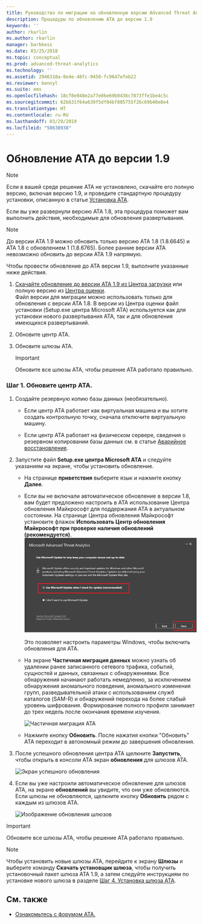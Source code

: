```yaml
---
title: Руководство по миграции на обновленную версию Advanced Threat Analytics 1.9 | Документация Майкрософт
description: Процедуры по обновлению ATA до версии 1.9
keywords: ''
author: rkarlin
ms.author: rkarlin
manager: barbkess
ms.date: 03/25/2018
ms.topic: conceptual
ms.prod: advanced-threat-analytics
ms.technology: ''
ms.assetid: 2946310a-8e4e-48fc-9450-fc9647efeb22
ms.reviewer: bennyl
ms.suite: ems
ms.openlocfilehash: 18cf8e048e2a77e86e69b0436c7873ffe1be4c5c
ms.sourcegitcommit: 62b631f64a639f5df04bf805755f26c69b40e8e4
ms.translationtype: HT
ms.contentlocale: ru-RU
ms.lasthandoff: 03/29/2019
ms.locfileid: "58638938"
---
```

# <a name="updating-ata-to-version-19"></a>Обновление ATA до версии 1.9

> [!NOTE] 
> Если в вашей среде решение ATA не установлено, скачайте его полную версию, включая версию 1.9, и проведите стандартную процедуру установки, описанную в статье [Установка ATA](install-ata-step1.md).

Если вы уже развернули версию ATA 1.8, эта процедура поможет вам выполнить действия, необходимые для обновления развертывания.

> [!NOTE] 
>  До версии ATA 1.9 можно обновить только версию ATA 1.8 (1.8.6645) и ATA 1.8 с обновлением 1 (1.8.6765). Более ранние версии ATA невозможно обновить до версии ATA 1.9 напрямую.

Чтобы провести обновление до ATA версии 1.9, выполните указанные ниже действия.

1.  [Скачайте обновление до версии ATA 1.9 из Центра загрузки](https://www.microsoft.com/download/details.aspx?id=56725) или полную версию из [Центра оценки](http://www.microsoft.com/evalcenter/evaluate-microsoft-advanced-threat-analytics).<br>
Файл версии для миграции можно использовать только для обновления с версии ATA 1.8. В версии из Центра оценки файл установки (Setup.exe центра Microsoft ATA) используется как для установки нового развертывания ATA, так и для обновления имеющихся развертываний.

2.  Обновите центр ATA.

4.  Обновите шлюзы АТА.

    > [!IMPORTANT]
    > Обновите все шлюзы ATA, чтобы решение ATA работало правильно.

### <a name="step-1-update-the-ata-center"></a>Шаг 1. Обновите центр ATA.

1. Создайте резервную копию базы данных (необязательно).

   -   Если центр АТА работает как виртуальная машина и вы хотите создать контрольную точку, сначала отключите виртуальную машину.

   -   Если центр ATA работает на физическом сервере, сведения о резервном копировании базы данных см. в статье [Аварийное восстановление](disaster-recovery.md).

2. Запустите файл **Setup.exe центра Microsoft ATA** и следуйте указаниям на экране, чтобы установить обновление.

   - На странице **приветствия** выберите язык и нажмите кнопку **Далее**.

   - Если вы не включали автоматическое обновление в версии 1.8, вам будет предложено настроить в ATA использование Центра обновления Майкрософт для поддержания ATA в актуальном состоянии.  На странице Центра обновления Майкрософт установите флажок **Использовать Центр обновления Майкрософт при проверке наличия обновлений (рекомендуется)**.
     ![Изображение. Поддержка актуальности ATA](media/ata_ms_update.png)
     
     Это позволяет настроить параметры Windows, чтобы включить обновления для ATA. 
    
   - На экране **Частичная миграция данных** можно узнать об удалении ранее записанного сетевого трафика, событий, сущностей и данных, связанных с обнаружениями. Все обнаружения начинают работать немедленно, за исключением обнаружения аномального поведения, аномального изменения групп, разведывательной атаки с использованием служб каталогов (SAM-R) и обнаружений перехода на более слабый уровень шифрования. Формирование полного профиля занимает до трех недель после окончания времени изучения. 
     
     ![Частичная миграция ATA](media/partial-migration.png)

   - Нажмите кнопку **Обновить**. После нажатия кнопки "Обновить" ATA переходит в автономный режим до завершения обновления.

3. После успешного обновления центра ATA щелкните **Запустить**, чтобы открыть в консоли ATA экран **обновления** для шлюзов ATA.

    ![Экран успешного обновления](media/migration-center-success.png)

4. Если вы уже настроили автоматическое обновление для шлюзов ATA, на экране **обновлений** вы увидите, что они уже обновляются. Если шлюзы не обновляются, щелкните кнопку **Обновить** рядом с каждым из шлюзов ATA.
  
    ![Изображение обновления шлюзов](media/migration-update-gw.png)

  
> [!IMPORTANT] 
> Обновите все шлюзы ATA, чтобы решение ATA работало правильно.
 
> [!NOTE] 
> Чтобы установить новые шлюзы ATA, перейдите к экрану **Шлюзы** и выберите команду **Скачать установщик шлюза**, чтобы получить установочный пакет шлюза ATA 1.9, а затем следуйте инструкциям по установке нового шлюза в разделе [Шаг 4. Установка шлюза ATA](install-ata-step4.md).


## <a name="see-also"></a>См. также

- [Ознакомьтесь с форумом ATA.](https://social.technet.microsoft.com/Forums/security/home?forum=mata)
